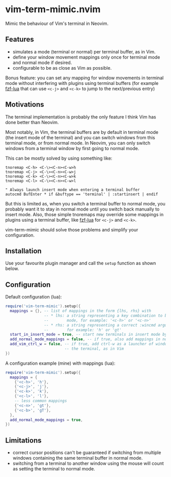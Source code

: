 # vim-term-mimic.nvim

Mimic the behaviour of Vim's terminal in Neovim.

## Features

- simulates a mode (terminal or normal) per terminal buffer, as in Vim.
- define your window movement mappings only once for terminal mode and normal mode if desired.
- configurable to be as close as Vim as possible.

Bonus feature: you can set any mapping for window movements in terminal mode without interfering with plugins using terminal buffers (for example [fzf-lua](https://github.com/ibhagwan/fzf-lua) that can use `<c-j>` and `<c-k>` to jump to the next/previous entry)


## Motivations

The terminal implementation is probably the only feature I think Vim has done better than Neovim.

Most notably, in Vim, the terminal buffers are by default in terminal mode (the insert mode of the terminal) and you can switch windows from this terminal mode, or from normal mode. In Neovim, you can only switch windows from a terminal window by first going to normal mode.

This can be mostly solved by using something like:

```vim
tnoremap <C-h> <C-\><C-n><C-w>h
tnoremap <C-j> <C-\><C-n><C-w>j
tnoremap <C-k> <C-\><C-n><C-w>k
tnoremap <C-l> <C-\><C-n><C-w>l

" Always launch insert mode when entering a terminal buffer 
autocmd BufEnter * if &buftype == 'terminal' | :startinsert | endif
```

But this is limited as, when you switch a terminal buffer to normal mode, you probably want it to stay in normal mode until you switch back manually to insert mode. Also, those simple tnoremaps may override some mappings in plugins using a terminal buffer, like [fzf-lua](https://github.com/ibhagwan/fzf-lua) for `<c-j>` and `<c-k>`.

vim-term-mimic should solve those problems and simplify your configuration.


## Installation

Use your favourite plugin manager and call the `setup` function as shown below.


## Configuration

Default configuration (lua):

```lua
require('vim-term-mimic').setup({
  mappings = {}, -- list of mappings in the form {lhs, rhs} with
                 -- * lhs: a string representing a key combination to bind to in terminal
                 --        mode, for example: '<c-h>' or '<c-n>'
                 -- * rhs: a string representing a correct :wincmd argument,
                 --        for example: 'h' or 'gt'
  start_in_insert_mode = true, -- start new terminals in insert mode by default, as in Vim
  add_normal_mode_mappings = false, -- if true, also add mappings in normal mode (with nore)
  add_vim_ctrl_w = false, -- if true, add ctrl-w as a launcher of window commands also in
                          -- the terminal, as in Vim
})
```

A configuration example (mine) with mappings (lua):

```lua
require('vim-term-mimic').setup({
  mappings = {
    {'<c-h>', 'h'},
    {'<c-j>', 'j'},
    {'<c-k>', 'k'},
    {'<c-l>', 'l'},
    -- less common mappings
    {'<c-n>', 'gt'},
    {'<c-b>', 'gT'},
  },
  add_normal_mode_mappings = true,
})
```


## Limitations

- correct cursor positions can't be guaranteed if switching from multiple windows containing the same terminal buffer in normal mode.
- switching from a terminal to another window using the mouse will count as setting the terminal to normal mode.
